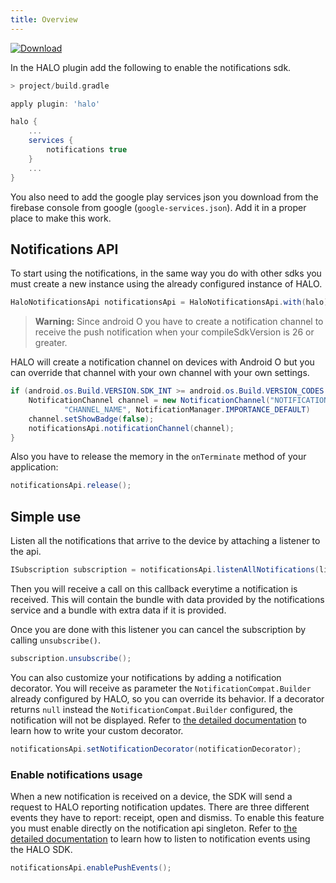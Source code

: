 ```yaml
---
title: Overview
---
```


[![Download](https://api.bintray.com/packages/halo-mobgen/maven/HALO-Notifications/images/download.svg) ](https://bintray.com/halo-mobgen/maven/HALO-Notifications/_latestVersion)

In the HALO plugin add the following to enable the notifications sdk.

```groovy
> project/build.gradle

apply plugin: 'halo'

halo {
	...
	services {
		notifications true
	}
	...
}
```

You also need to add the google play services json you download from the firebase console from google (``google-services.json``). Add it in a proper place to make this work.

## Notifications API
To start using the notifications, in the same way you do with other sdks you must create a new instance using the already configured instance of HALO.

```java
HaloNotificationsApi notificationsApi = HaloNotificationsApi.with(halo);
```
 
> **Warning:** Since android O you have to create a notification channel to receive the push notification when your compileSdkVersion is 26 or greater.

HALO will create a notification channel on devices with Android O but you can override that channel with your own channel with your own settings.

```java
if (android.os.Build.VERSION.SDK_INT >= android.os.Build.VERSION_CODES.O) {
    NotificationChannel channel = new NotificationChannel("NOTIFICATION_CHANNEL_ID", 
            "CHANNEL_NAME", NotificationManager.IMPORTANCE_DEFAULT)
    channel.setShowBadge(false);
    notificationsApi.notificationChannel(channel);
}
```

Also you have to release the memory in the ```onTerminate``` method of your application:

```java
notificationsApi.release();
```


## Simple use

Listen all the notifications that arrive to the device by attaching a listener to the api.

```java
ISubscription subscription = notificationsApi.listenAllNotifications(listener);
```

Then you will receive a call on this callback everytime a notification is received. This will contain the bundle with data provided by the notifications service and a bundle with extra data if it is provided.

Once you are done with this listener you can cancel the subscription by calling ```unsubscribe()```.

```java
subscription.unsubscribe();
```

You can also customize your notifications by adding a notification decorator. You will receive as parameter the ```NotificationCompat.Builder``` already configured by HALO, so you can override its behavior. If a decorator returns ```null``` instead the ```NotificationCompat.Builder``` configured, the notification will not be displayed. Refer to [the detailed documentation](./android_notifications_detailed_api) to learn how to write your custom decorator.

```java
notificationsApi.setNotificationDecorator(notificationDecorator);
```

### Enable notifications usage

When a new notification is received on a device, the SDK will send a request to HALO reporting notification updates. There are three different events they have to report: receipt, open and dismiss. To enable this feature you must enable directly on the notification api singleton. Refer to [the detailed documentation](./android_notifications_report) to learn how to listen to notification events using the HALO SDK.


```java
notificationsApi.enablePushEvents();
```





